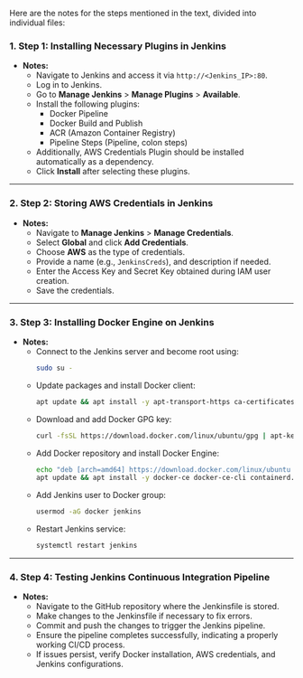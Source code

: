 Here are the notes for the steps mentioned in the text, divided into individual files:

### 1. **Step 1: Installing Necessary Plugins in Jenkins**

- **Notes:**
  - Navigate to Jenkins and access it via `http://<Jenkins_IP>:80`.
  - Log in to Jenkins.
  - Go to **Manage Jenkins** > **Manage Plugins** > **Available**.
  - Install the following plugins:
    - Docker Pipeline
    - Docker Build and Publish
    - ACR (Amazon Container Registry)
    - Pipeline Steps (Pipeline, colon steps)
  - Additionally, AWS Credentials Plugin should be installed automatically as a dependency.
  - Click **Install** after selecting these plugins.

---

### 2. **Step 2: Storing AWS Credentials in Jenkins**

- **Notes:**
  - Navigate to **Manage Jenkins** > **Manage Credentials**.
  - Select **Global** and click **Add Credentials**.
  - Choose **AWS** as the type of credentials.
  - Provide a name (e.g., `JenkinsCreds`), and description if needed.
  - Enter the Access Key and Secret Key obtained during IAM user creation.
  - Save the credentials.

---

### 3. **Step 3: Installing Docker Engine on Jenkins**

- **Notes:**
  - Connect to the Jenkins server and become root using:
    ```bash
    sudo su -
    ```
  - Update packages and install Docker client:
    ```bash
    apt update && apt install -y apt-transport-https ca-certificates curl gnupg-agent software-properties-common
    ```
  - Download and add Docker GPG key:
    ```bash
    curl -fsSL https://download.docker.com/linux/ubuntu/gpg | apt-key add -
    ```
  - Add Docker repository and install Docker Engine:
    ```bash
    echo "deb [arch=amd64] https://download.docker.com/linux/ubuntu focal stable" | tee /etc/apt/sources.list.d/docker.list
    apt update && apt install -y docker-ce docker-ce-cli containerd.io
    ```
  - Add Jenkins user to Docker group:
    ```bash
    usermod -aG docker jenkins
    ```
  - Restart Jenkins service:
    ```bash
    systemctl restart jenkins
    ```

---

### 4. **Step 4: Testing Jenkins Continuous Integration Pipeline**

- **Notes:**
  - Navigate to the GitHub repository where the Jenkinsfile is stored.
  - Make changes to the Jenkinsfile if necessary to fix errors.
  - Commit and push the changes to trigger the Jenkins pipeline.
  - Ensure the pipeline completes successfully, indicating a properly working CI/CD process.
  - If issues persist, verify Docker installation, AWS credentials, and Jenkins configurations.
